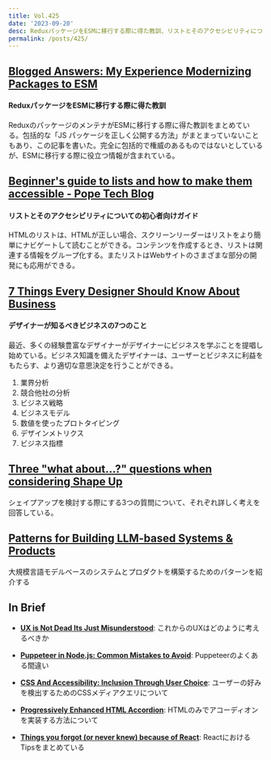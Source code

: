 ```yaml
---
title: Vol.425
date: '2023-09-20'
desc: ReduxパッケージをESMに移行する際に得た教訓、リストとそのアクセシビリティについての初心者向けガイド、デザイナーが知るべきビジネスの7つのこと、ほか計10リンク
permalink: /posts/425/
---
```



## [Blogged Answers: My Experience Modernizing Packages to ESM](https://blog.isquaredsoftware.com/2023/08/esm-modernization-lessons/)
#### ReduxパッケージをESMに移行する際に得た教訓

ReduxのパッケージのメンテナがESMに移行する際に得た教訓をまとめている。包括的な「JS パッケージを正しく公開する方法」がまとまっていないこともあり、この記事を書いた。完全に包括的で権威のあるものではないとしているが、ESMに移行する際に役立つ情報が含まれている。


## [Beginner's guide to lists and how to make them accessible - Pope Tech Blog](https://blog.pope.tech/2022/09/01/accessible-lists-and-tables/)
#### リストとそのアクセシビリティについての初心者向けガイド

HTMLのリストは、HTMLが正しい場合、スクリーンリーダーはリストをより簡単にナビゲートして読むことができる。コンテンツを作成するとき、リストは関連する情報をグループ化する。またリストはWebサイトのさまざまな部分の開発にも応用ができる。


## [7 Things Every Designer Should Know About Business](https://d.mba/guides/7-things-designer-should-know-about-business)
#### デザイナーが知るべきビジネスの7つのこと

最近、多くの経験豊富なデザイナーがデザイナーにビジネスを学ぶことを提唱し始めている。ビジネス知識を備えたデザイナーは、ユーザーとビジネスに利益をもたらす、より適切な意思決定を行うことができる。

1. 業界分析
1. 競合他社の分析
1. ビジネス戦略
1. ビジネスモデル
1. 数値を使ったプロトタイピング
1. デザインメトリクス
1. ビジネス指標

## [Three "what about...?" questions when considering Shape Up](https://www.feltpresence.com/three-what-abouts/)

シェイプアップを検討する際にする3つの質問について、それぞれ詳しく考えを回答している。


## [Patterns for Building LLM-based Systems & Products](https://eugeneyan.com/writing/llm-patterns/)

大規模言語モデルベースのシステムとプロダクトを構築するためのパターンを紹介する


## In Brief

- **[UX is Not Dead Its Just Misunderstood](https://uxmag.com/articles/ux-is-not-dead-its-just-misunderstood)**: これからのUXはどのように考えるべきか

- **[Puppeteer in Node.js: Common Mistakes to Avoid](https://blog.appsignal.com/2023/02/08/puppeteer-in-nodejs-common-mistakes-to-avoid.html)**: Puppeteerのよくある間違い

- **[CSS And Accessibility: Inclusion Through User Choice](https://www.smashingmagazine.com/2023/08/css-accessibility-inclusion-user-choice/)**: ユーザーの好みを検出するためのCSSメディアクエリについて

- **[Progressively Enhanced HTML Accordion](https://adrianroselli.com/2023/08/progressively-enhanced-html-accordion.html)**: HTMLのみでアコーディオンを実装する方法について

- **[Things you forgot (or never knew) because of React](https://joshcollinsworth.com/blog/antiquated-react)**: ReactにおけるTipsをまとめている
